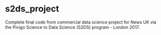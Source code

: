 # s2ds_project
Complete final code from commercial data science project for News UK via the Pivigo Science to Data Science (S2DS) program - London 2017.
